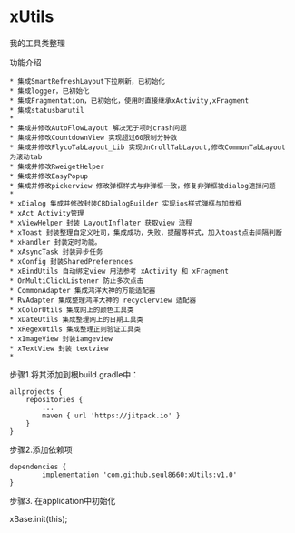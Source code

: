 # xUtils
我的工具类整理


功能介绍

    * 集成SmartRefreshLayout下拉刷新，已初始化
    * 集成logger，已初始化
    * 集成Fragmentation，已初始化，使用时直接继承xActivity,xFragment
    * 集成statusbarutil
    *
    * 集成并修改AutoFlowLayout 解决无子项时crash问题
    * 集成并修改CountdownView 实现超过60限制分钟数
    * 集成并修改FlycoTabLayout_Lib 实现UnCrollTabLayout,修改CommonTabLayout 为滚动tab
    * 集成并修改RweigetHelper
    * 集成并修改EasyPopup
    * 集成并修改pickerview 修改弹框样式与非弹框一致，修复非弹框被dialog遮挡问题
    *
    * xDialog 集成并修改封装CBDialogBuilder 实现ios样式弹框与加载框
    * xAct Activity管理
    * xViewHelper 封装 LayoutInflater 获取view 流程
    * xToast 封装整理自定义吐司，集成成功，失败，提醒等样式，加入toast点击间隔判断
    * xHandler 封装定时功能。
    * xAsyncTask 封装异步任务
    * xConfig 封装SharedPreferences
    * xBindUtils 自动绑定view 用法参考 xActivity 和 xFragment
    * OnMultiClickListener 防止多次点击
    * CommonAdapter 集成鸿洋大神的万能适配器
    * RvAdapter 集成整理鸿洋大神的 recyclerview 适配器
    * xColorUtils 集成网上的颜色工具类
    * xDateUtils 集成整理网上的日期工具类
    * xRegexUtils 集成整理正则验证工具类
    * xImageView 封装iamgeview
    * xTextView 封装 textview
    *




步骤1.将其添加到根build.gradle中：

	allprojects {
		repositories {
			...
			maven { url 'https://jitpack.io' }
		}
	}
步骤2.添加依赖项

	dependencies {
	        implementation 'com.github.seul8660:xUtils:v1.0'
	}
  
步骤3. 在application中初始化 

xBase.init(this);
